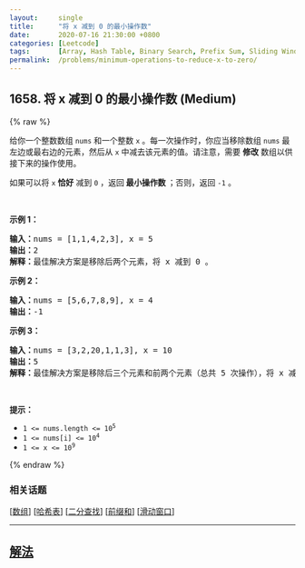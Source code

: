 ```yaml
---
layout:     single
title:      "将 x 减到 0 的最小操作数"
date:       2020-07-16 21:30:00 +0800
categories: [Leetcode]
tags:       [Array, Hash Table, Binary Search, Prefix Sum, Sliding Window]
permalink:  /problems/minimum-operations-to-reduce-x-to-zero/
---
```


## 1658. 将 x 减到 0 的最小操作数 (Medium)

{% raw %}

<p>给你一个整数数组 <code>nums</code> 和一个整数 <code>x</code> 。每一次操作时，你应当移除数组 <code>nums</code> 最左边或最右边的元素，然后从 <code>x</code> 中减去该元素的值。请注意，需要 <strong>修改</strong> 数组以供接下来的操作使用。</p>

<p>如果可以将 <code>x</code> <strong>恰好</strong> 减到 <code>0</code> ，返回<strong> 最小操作数 </strong>；否则，返回 <code>-1</code> 。</p>

<p> </p>

<p><strong>示例 1：</strong></p>

<pre>
<strong>输入：</strong>nums = [1,1,4,2,3], x = 5
<strong>输出：</strong>2
<strong>解释：</strong>最佳解决方案是移除后两个元素，将 x 减到 0 。
</pre>

<p><strong>示例 2：</strong></p>

<pre>
<strong>输入：</strong>nums = [5,6,7,8,9], x = 4
<strong>输出：</strong>-1
</pre>

<p><strong>示例 3：</strong></p>

<pre>
<strong>输入：</strong>nums = [3,2,20,1,1,3], x = 10
<strong>输出：</strong>5
<strong>解释：</strong>最佳解决方案是移除后三个元素和前两个元素（总共 5 次操作），将 x 减到 0 。
</pre>

<p> </p>

<p><strong>提示：</strong></p>

<ul>
	<li><code>1 <= nums.length <= 10<sup>5</sup></code></li>
	<li><code>1 <= nums[i] <= 10<sup>4</sup></code></li>
	<li><code>1 <= x <= 10<sup>9</sup></code></li>
</ul>

{% endraw %}

### 相关话题
  [[数组](https://github.com/awesee/leetcode/tree/main/tag/array/README.md)]
  [[哈希表](https://github.com/awesee/leetcode/tree/main/tag/hash-table/README.md)]
  [[二分查找](https://github.com/awesee/leetcode/tree/main/tag/binary-search/README.md)]
  [[前缀和](https://github.com/awesee/leetcode/tree/main/tag/prefix-sum/README.md)]
  [[滑动窗口](https://github.com/awesee/leetcode/tree/main/tag/sliding-window/README.md)]

---

## [解法](https://github.com/awesee/leetcode/tree/main/problems/minimum-operations-to-reduce-x-to-zero)
